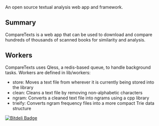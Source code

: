 An open source textual analysis web app and framework.

Summary
-------

CompareTexts is a web app that can be used to download and compare hundreds of
thousands of scanned books for similarity and analysis.

Workers
-------

CompareTexts uses Qless, a redis-based queue, to handle background tasks.
Workers are defined in lib/workers:

- store: Moves a text file from wherever it is currently being stored into the library
- clean: Cleans a text file by removing non-alphabetic characters
- ngram: Converts a cleaned text file into ngrams using a cpp library
- trieify: Converts ngram frequency files into a more compact Trie data structure



[![Bitdeli Badge](https://d2weczhvl823v0.cloudfront.net/wordtreefoundation/wordtree/trend.png)](https://bitdeli.com/free "Bitdeli Badge")

